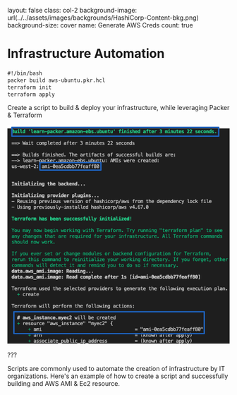 
layout: false
class:  col-2
background-image: url(../../assets/images/backgrounds/HashiCorp-Content-bkg.png)
background-size: cover
name: Generate AWS Creds
count: true

# Infrastructure Automation

```hcl
#!/bin/bash
packer build aws-ubuntu.pkr.hcl
terraform init 
terraform apply
```

Create a script to build & deploy your infrastructure, while leveraging Packer & Terraform

![:scale 95%](./assets/images/Packer-Demo-Result.png) 


???

Scripts are commonly used to automate the creation of infrastructure by IT organizations. Here's an example of how to create a script and successfully building and AWS AMI & Ec2 resource. 


